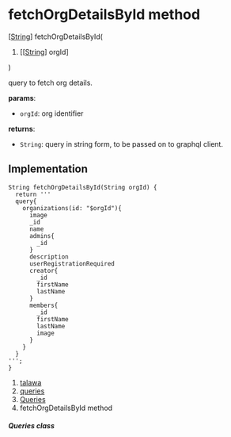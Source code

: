 
<div>

# fetchOrgDetailsById method

</div>


[[String](https://api.flutter.dev/flutter/dart-core/String-class.html)]
fetchOrgDetailsById(

1.  [[[String](https://api.flutter.dev/flutter/dart-core/String-class.html)]
    orgId]

)



query to fetch org details.

**params**:

-   `orgId`: org identifier

**returns**:

-   `String`: query in string form, to be passed on to graphql client.



## Implementation

``` language-dart
String fetchOrgDetailsById(String orgId) {
  return '''
  query{
    organizations(id: "$orgId"){
      image
      _id
      name
      admins{
        _id
      }
      description
      userRegistrationRequired
      creator{
        _id
        firstName
        lastName
      }
      members{
        _id
        firstName
        lastName
        image
      }
    }
  }
''';
}
```







1.  [talawa](../../index.html)
2.  [queries](../../utils_queries/)
3.  [Queries](../../utils_queries/Queries-class.html)
4.  fetchOrgDetailsById method

##### Queries class








